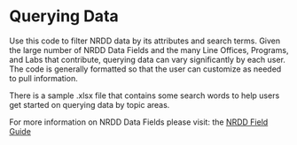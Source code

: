 # Querying Data

Use this code to filter NRDD data by its attributes and search terms.
Given the large number of NRDD Data Fields and the many Line Offices, Programs, and Labs that contribute, querying data can vary significantly by each user. The code is generally formatted so that the user can customize as needed to pull information.

There is a sample .xlsx file that contains some search words to help users get started on querying data by topic areas.

For more information on NRDD Data Fields please visit: the [NRDD Field Guide](https://docs.google.com/document/d/1u0fsEwjN6MingnvRbn4HGhbg8mVJSaaoTYypkbhrR-Y/edit)

